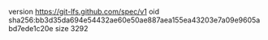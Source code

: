 version https://git-lfs.github.com/spec/v1
oid sha256:bb3d35da694e54432ae60e50ae887aea155ea43203e7a09e9605abd7ede1c20e
size 3292
